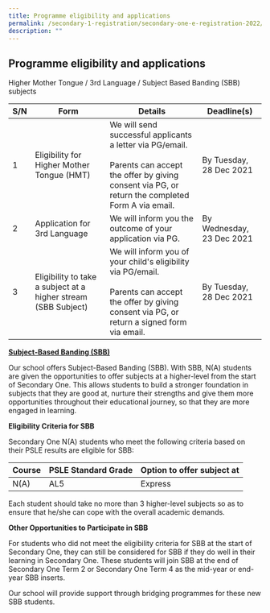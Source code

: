 ```yaml
---
title: Programme eligibility and applications
permalink: /secondary-1-registration/secondary-one-e-registration-2022/programme-eligibility-and-applications/
description: ""
---
```

## Programme eligibility and applications


Higher Mother Tongue / 3rd&nbsp;Language / Subject Based Banding (SBB) subjects

<table>
<thead>
  <tr>
    <th>S/N</th>
    <th>Form</th>
    <th>Details</th>
    <th>Deadline(s)</th>
  </tr>
</thead>
<tbody>
  <tr>
    <td>1</td>
    <td>Eligibility for Higher Mother Tongue (HMT)</td>
    <td>We will send successful applicants a letter via PG/email.<br> <br>Parents can accept the offer by giving consent via PG, or return the completed Form A via email.</td>
    <td>By Tuesday, 28 Dec 2021<br> </td>
  </tr>
  <tr>
    <td>2</td>
    <td>Application for 3rd Language</td>
    <td>We will inform you the outcome of your application via PG.</td>
    <td>By Wednesday, 23 Dec 2021<br> </td>
  </tr>
  <tr>
    <td>3</td>
    <td>Eligibility to take a subject at a higher stream (SBB Subject)</td>
    <td>We will inform you of your child's eligibility via PG/email.<br> <br>Parents can accept the offer by giving consent via PG, or return a signed form via email.</td>
    <td>By Tuesday, 28 Dec 2021<br> </td>
  </tr>
</tbody>
</table>


**<u>Subject-Based Banding (SBB)</u>**

  
Our school offers Subject-Based Banding (SBB). With SBB, N(A) students are given the opportunities to offer subjects at a higher-level from the start of Secondary One. This allows students to build a stronger foundation in subjects that they are good at, nurture their strengths and give them more opportunities throughout their educational journey, so that they are more engaged in learning.

**Eligibility Criteria for SBB**

Secondary One N(A) students who meet the following criteria based on their PSLE results are eligible for SBB:

<table>
<thead>
  <tr>
    <th>Course</th>
    <th>PSLE Standard Grade</th>
    <th>Option to offer subject at</th>
  </tr>
</thead>
<tbody>
  <tr>
    <td>N(A)</td>
    <td>AL5</td>
    <td>Express</td>
  </tr>
</tbody>
</table>

Each student should take no more than 3 higher-level subjects so as to ensure that he/she can cope with the overall academic demands.

**Other Opportunities to Participate in SBB**

For students who did not meet the eligibility criteria for SBB at the start of Secondary One, they can still be considered for SBB if they do well in their learning in Secondary One. These students will join SBB at the end of Secondary One Term 2 or Secondary One Term 4 as the mid-year or end-year SBB inserts.

Our school will provide support through bridging programmes for these new SBB students.